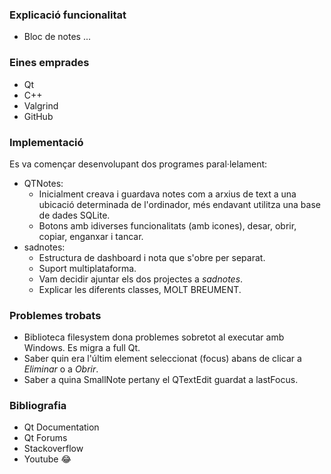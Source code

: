 ### Explicació funcionalitat
* Bloc de notes ...

### Eines emprades
* Qt
* C++
* Valgrind
* GitHub

### Implementació
Es va començar desenvolupant dos programes paral·lelament:
* QTNotes:
  * Inicialment creava i guardava notes com a arxius de text a una ubicació determinada de l'ordinador, més endavant utilitza una base de dades SQLite.
  * Botons amb idiverses funcionalitats (amb icones), desar, obrir, copiar, enganxar i tancar.
* sadnotes:
  * Estructura de dashboard i nota que s'obre per separat.
  * Suport multiplataforma.
  * Vam decidir ajuntar els dos projectes a _sadnotes_.
  * Explicar les diferents classes, MOLT BREUMENT.

### Problemes trobats 
* Biblioteca filesystem dona problemes sobretot al executar amb Windows. Es migra a full Qt.
* Saber quin era l'últim element seleccionat (focus) abans de clicar a _Eliminar_ o a _Obrir_.
* Saber a quina SmallNote pertany el QTextEdit guardat a lastFocus.

### Bibliografia
* Qt Documentation
* Qt Forums
* Stackoverflow
* Youtube 😂
